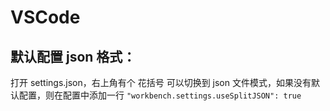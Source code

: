 # VSCode

## 默认配置 json 格式：

打开 settings.json，右上角有个 花括号 可以切换到 json 文件模式，如果没有默认配置，则在配置中添加一行 `"workbench.settings.useSplitJSON": true`

